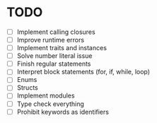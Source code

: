 # TODO

- [ ] Implement calling closures
- [ ] Improve runtime errors
- [ ] Implement traits and instances
- [ ] Solve number literal issue
- [ ] Finish regular statements
- [ ] Interpret block statements (for, if, while, loop)
- [ ] Enums
- [ ] Structs
- [ ] Implement modules
- [ ] Type check everything
- [ ] Prohibit keywords as identifiers
